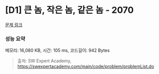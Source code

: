 # [D1] 큰 놈, 작은 놈, 같은 놈 - 2070 

[문제 링크](https://swexpertacademy.com/main/code/problem/problemDetail.do?contestProbId=AV5QQ6qqA40DFAUq) 

### 성능 요약

메모리: 16,080 KB, 시간: 105 ms, 코드길이: 942 Bytes



> 출처: SW Expert Academy, https://swexpertacademy.com/main/code/problem/problemList.do